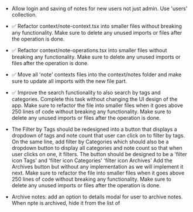 - Allow login and saving of notes for new users not just admin. Use 'users' collection.

- ✅ Refactor context/note-context.tsx into smaller files without breaking any functionality. Make sure to delete any unused imports or files after the operation is done.

- ✅ Refactor context/note-operations.tsx into smaller files without breaking any functionality. Make sure to delete any unused imports or files after the operation is done.

- ✅ Move all 'note' contexts files into the context/notes folder and make sure to update all imports with the new file part.

- ✅ Improve the search functionality to also search by tags and categories. Complete this task without changing the UI design of the app. Make sure to refactor the file into smaller files when it goes above 250 lines of code without breaking any functionality. Make sure to delete any unused imports or files after the operation is done.

- The Filter by Tags should be redesigned into a button that displays a dropdown of tags and note count that user can click on to filter by tags. On the same line, add filter by Categories which should also be a dropdown button to display all categories and note count so that when user clicks on one, it filters.
The button should be designed to be a 'filter icon Tags' and 'filter icon Categories' 'filter icon Archives'
Add the Archives button but without any implementation as we will implement it next.
Make sure to refactor the file into smaller files when it goes above 250 lines of code without breaking any functionality. Make sure to delete any unused imports or files after the operation is done.

- Archive notes: add an option to details modal for user to archive notes. When npte is archived, hide it from the list of